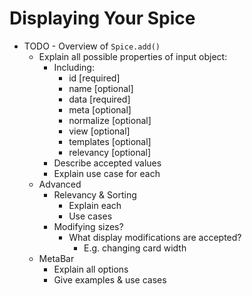 # Displaying Your Spice

- TODO - Overview of `Spice.add()`
    + Explain all possible properties of input object:
        * Including: 
            - id [required]
            - name [optional]
            - data [required]
            - meta [optional]
            - normalize [optional]
            - view [optional]
            - templates [optional]
            - relevancy [optional]
        * Describe accepted values
        * Explain use case for each
    + Advanced
        * Relevancy & Sorting   
            - Explain each
            - Use cases
        * Modifying sizes?
            - What display modifications are accepted?
                + E.g. changing card width
    + MetaBar
        * Explain all options
        * Give examples & use cases
